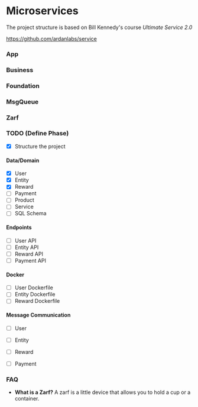 # Microservices

The project structure is based on Bill Kennedy's course *Ultimate Service 2.0*

https://github.com/ardanlabs/service

### App

### Business

### Foundation

### MsgQueue

### Zarf



### TODO (Define Phase)

- [x] Structure the project
  
#### Data/Domain
- [x] User
- [x] Entity
- [x] Reward
- [ ] Payment
- [ ] Product
- [ ] Service
- [ ] SQL Schema 
  
#### Endpoints
- [ ] User API
- [ ] Entity API
- [ ] Reward API
- [ ] Payment API
  
#### Docker
- [ ] User Dockerfile
- [ ] Entity Dockerfile
- [ ] Reward Dockerfile

#### Message Communication
- [ ] User
- [ ] Entity
- [ ] Reward
- [ ] Payment





### FAQ
- **What is a Zarf?** A zarf is a little device that allows you to hold a cup or a container.